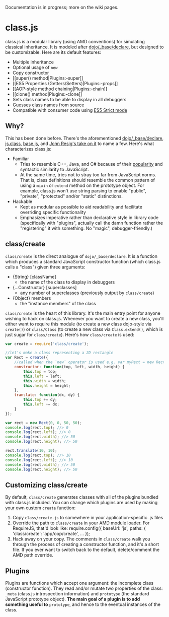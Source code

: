 Documentation is in progress; more on the wiki pages.

class.js
========

class.js is a modular library (using AMD conventions) for simulating classical
inheritance. It is modeled after
[dojo/_base/declare](http://dojotoolkit.org/reference-guide/1.8/dojo/_base/declare.html#dojo-base-declare),
but designed to be customizable. Here are its default features:

* Multiple inheritance
* Optional usage of `new`
* Copy constructor
* [[super() method|Plugins:-super]]
* [[ES5 Properties (Getters/Setters)|Plugins:-props]]
* [[AOP-style method chaining|Plugins:-chain]]
* [[clone() method|Plugins:-clone]]
* Sets class names to be able to display in all debuggers
* Guesses class names from source
* Compatible with consumer code using [ES5 Strict
  mode](https://developer.mozilla.org/en-US/docs/JavaScript/Reference/Functions_and_function_scope/Strict_mode)


Why?
----

This has been done before. There's the aforementioned
[dojo/_base/declare](http://dojotoolkit.org/reference-guide/1.8/dojo/_base/declare.html#dojo-base-declare),
[js.class](http://jsclass.jcoglan.com/),
[base.js](http://dean.edwards.name/weblog/2006/03/base/), and [John Resig's
take on it](http://ejohn.org/blog/simple-javascript-inheritance/) to name a
few. Here's what characterizes class.js:

* Familiar
    * Tries to resemble C++, Java, and C# because of their
      [popularity](http://www.tiobe.com/index.php/content/paperinfo/tpci/index.html)
      and syntactic similarity to JavaScript.
    * At the same time, tries not to stray too far from JavaScript norms. That
      is, class definitions should resemble the common pattern of using a
      `mixin` or `extend` method on the prototype object. For example, class.js
      won't use string parsing to enable "public", "private", "protected"
      and/or "static" distinctions.
* Hackable
    * Kept as modular as possible to aid readability and facilitate overriding
      specific functionality
    * Emphasizes imperative rather than declarative style in library code
      (specifically with "plugins", actually call the damn function rather the
      "registering" it with something. No "magic", debugger-friendly.)



class/create
------------

`class/create` is the direct analogue of `dojo/_base/declare`. It is a function
which produces a standard JavaScript constructor function (which class.js calls a
"class") given three arguments:

* {String} [className]
  * the name of the class to display in debuggers
* {...Constructor} [superclasses]
  * any number of superclasses (previously output by `class/create`)
* {Object} members
  * the "instance members" of the class

`class/create` is the heart of this library. It's the main entry point for
anyone wishing to hack on class.js. Whenever you want to create a new class,
you'll either want to require this module (to create a new class dojo-style via
`create()`) or `class/Class` (to create a new class via `Class.extend()`, which
is just sugar for `class/create`). Here's how `class/create` is used:

```js
var create = require('class/create');

//let's make a class representing a 2D rectangle
var Rect = create({
	//called when the `new` operator is used e.g. var myRect = new Rect(...)
	constructor: function(top, left, width, height) {
		this.top = top;
		this.left = left;
		this.width = width;
		this.height = height;
	},
	translate: function(dx, dy) {
		this.top += dy;
		this.left += dx;
	}
});

var rect = new Rect(0, 0, 50, 50);
console.log(rect.top); //> 0
console.log(rect.left); //> 0
console.log(rect.width); //> 50
console.log(rect.height); //> 50

rect.translate(10, 10);
console.log(rect.top); //> 10
console.log(rect.left); //> 10
console.log(rect.width); //> 50
console.log(rect.height); //> 50
```




Customizing class/create
------------------------

By default, `class/create` generates classes with all of the plugins bundled
with class.js included. You can change which plugins are used by making your
own custom `create` function:

1. Copy `class/create.js` to somewhere in your application-specific .js files
2. Override the path to `class/create` in your AMD module loader. For
   RequireJS, that'd look like:
        require.config({
          baseUrl: 'js',
          paths: {
            'class/create': 'app/oop/create',
            ...
        });
3. Hack away on your copy. The comments in `class/create` walk you through the
   process of creating a constructor function, and it's a short file. If you
   ever want to switch back to the default, delete/comment the AMD path
   override.




Plugins
-------

Plugins are functions which accept one argument: the incomplete class
(constructor function). They read and/or mutate two properties of the class:
`_meta` (class.js introspection information) and `prototype` (the standard
JavaScript prototype object). **The main goal of a plugin is to add something
useful to** `prototype`, and hence to the eventual instances of the class.
